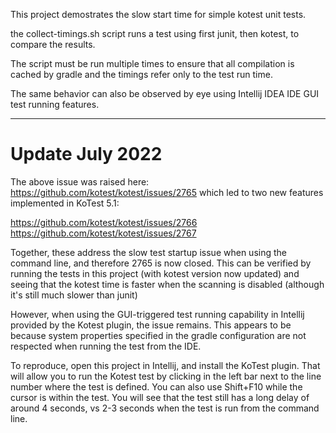 This project demostrates the slow start
time for simple kotest unit tests.

the collect-timings.sh script runs a test using
first junit, then kotest, to compare the results.

The script must be run multiple times to ensure that
all compilation is cached by gradle and the timings
refer only to the test run time.

The same behavior can also be observed by eye using
Intellij IDEA IDE GUI test running features.

--------------------------

# Update July 2022

The above issue was raised here: 
https://github.com/kotest/kotest/issues/2765
which led to two new features implemented in KoTest 5.1:

  https://github.com/kotest/kotest/issues/2766
  https://github.com/kotest/kotest/issues/2767

Together, these address the slow test startup issue when using the command
line, and therefore 2765 is now closed. This can be verified by running the tests
in this project (with kotest version now updated) and seeing that the kotest time is
faster when the scanning is disabled (although it's still much slower than junit)

However, when using the GUI-triggered test running
capability in Intellij provided by the Kotest plugin, the issue
remains. This appears to be because system properties
specified in the gradle configuration are not respected
when running the test from the IDE.

To reproduce, open this project in Intellij, and install the KoTest plugin.
That will allow you to run the Kotest test by clicking in the left bar next to the
line number where the test is defined. You can also use Shift+F10 while the cursor
is within the test. You will see that the test still has a long delay of around 4 seconds,
vs 2-3 seconds when the test is run from the command line.

